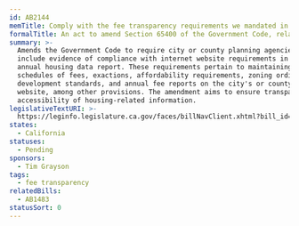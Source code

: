 ```yaml
---
id: AB2144
memTitle: Comply with the fee transparency requirements we mandated in 2019
formalTitle: An act to amend Section 65400 of the Government Code, relating to housing.
summary: >-
  Amends the Government Code to require city or county planning agencies to
  include evidence of compliance with internet website requirements in their
  annual housing data report. These requirements pertain to maintaining current
  schedules of fees, exactions, affordability requirements, zoning ordinances,
  development standards, and annual fee reports on the city's or county's
  website, among other provisions. The amendment aims to ensure transparency and
  accessibility of housing-related information.
legislativeTextURI: >-
  https://leginfo.legislature.ca.gov/faces/billNavClient.xhtml?bill_id=202320240AB2144
states:
  - California
statuses:
  - Pending
sponsors:
  - Tim Grayson
tags:
  - fee transparency
relatedBills:
  - AB1483
statusSort: 0
---
```


